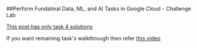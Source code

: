 ##Perform Fundatinal Data, ML, and AI Tasks in Google Cloud - Challenge Lab
  
<a href="solution" >This post has only task 4 solutions </a>

If you want remaining task's walkthrough then refer <a href="https://www.youtube.com/watch?v=aY5qKC1i4LI&t=3s" target="_blank">this video</a>

     
